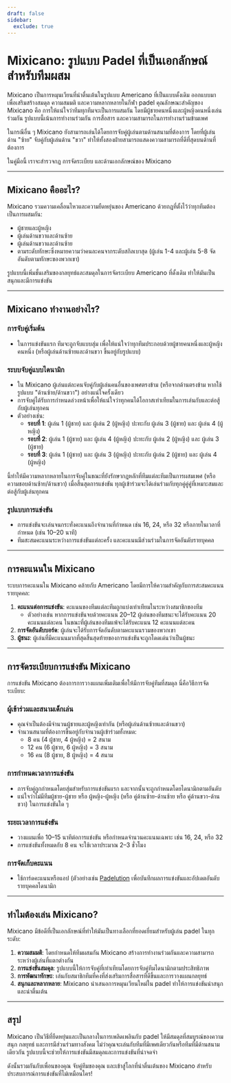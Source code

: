 ```yaml
---
draft: false
sidebar:
  exclude: true
---
```

# Mixicano: รูปแบบ Padel ที่เป็นเอกลักษณ์สำหรับทีมผสม

Mixicano เป็นการหมุนเวียนที่น่าตื่นเต้นในรูปแบบ Americano ที่เป็นแบบดั้งเดิม ออกแบบมาเพื่อเสริมสร้างสมดุล ความสมมติ และความหลากหลายในกีฬา padel คุณลักษณะสำคัญของ Mixicano คือ การให้แน่ใจว่าทีมทุกทีมจะเป็นการผสมกัน โดยมีผู้ชายคนหนึ่งและผู้หญิงคนหนึ่งเล่นร่วมกัน รูปแบบนี้เน้นการทำงานร่วมกัน การสื่อสาร และความสามารถในการทำงานร่วมข้ามเพศ

ในกรณีอื่น ๆ Mixicano ยังสามารถเล่นได้โดยการจับคู่ผู้เล่นตามด้านสนามที่ต้องการ โดยที่ผู้เล่นด้าน "ซ้าย" จับคู่กับผู้เล่นด้าน "ขวา" ทำให้ทั้งสองฝ่ายสามารถแสดงความสามารถที่ดีที่สุดบนด้านที่ต้องการ

ในคู่มือนี้ เราจะสำรวจกฎ การจัดระเบียบ และด้านเอกลักษณ์ของ Mixicano

---

## Mixicano คืออะไร?

Mixicano รวมความเคลื่อนไหวและความยืดหยุ่นของ Americano ด้วยกฎที่ตั้งไว้ว่าทุกทีมต้องเป็นการผสมกัน:
- ผู้ชายและผู้หญิง
- ผู้เล่นด้านขวาและด้านซ้าย
- ผู้เล่นด้านขวาและด้านซ้าย
- ตามระดับทักษะซึ่งหมายความว่าคนละคนจากระดับสกิลเบาสุด (ผู้เล่น 1-4 และผู้เล่น 5-8 จัดอันดับตามทักษะของพวกเขา)

รูปแบบนี้เพิ่มชั้นเสริมของกลยุทธ์และสมดุลในการจัดระเบียบ Americano ที่ดั้งเดิม ทำให้มันเป็นสนุกและมีการแข่งขัน

---

## Mixicano ทำงานอย่างไร?

### การจับคู่เริ่มต้น
- ในการแข่งขันแรก ทีมจะถูกจับแบบสุ่ม เพื่อให้แน่ใจว่าทุกทีมประกอบด้วยผู้ชายคนหนึ่งและผู้หญิงคนหนึ่ง (หรือผู้เล่นด้านซ้ายและด้านขวา ขึ้นอยู่กับรูปแบบ)

### ระบบจับคู่แบบไดนามิก
- ใน Mixicano ผู้เล่นแต่ละคนจับคู่กับผู้เล่นคนอื่นของเพศตรงข้าม (หรือจากด้านตรงข้าม หากใช้รูปแบบ "ด้านซ้าย/ด้านขวา") อย่างแน่ใจครั้งเดียว
- การจับคู่ได้รับการกำหนดล่วงหน้าเพื่อให้แน่ใจว่าทุกคนได้โอกาสเท่าเทียมในการเล่นกับและต่อสู้กับผู้เล่นทุกคน
- ตัวอย่างเช่น:
  - **รอบที่ 1**: ผู้เล่น 1 (ผู้ชาย) และ ผู้เล่น 2 (ผู้หญิง) ปะทะกับ ผู้เล่น 3 (ผู้ชาย) และ ผู้เล่น 4 (ผู้หญิง)
  - **รอบที่ 2**: ผู้เล่น 1 (ผู้ชาย) และ ผู้เล่น 4 (ผู้หญิง) ปะทะกับ ผู้เล่น 2 (ผู้หญิง) และ ผู้เล่น 3 (ผู้ชาย)
  - **รอบที่ 3**: ผู้เล่น 1 (ผู้ชาย) และ ผู้เล่น 3 (ผู้หญิง) ปะทะกับ ผู้เล่น 2 (ผู้ชาย) และ ผู้เล่น 4 (ผู้หญิง)

นี้ทำให้มีความหลากหลายในการจับคู่ในขณะที่ยังรักษากฎหลักที่ทีมแต่ละทีมเป็นการผสมเพศ (หรือความชอบด้านซ้าย/ด้านขวา) เมื่อสิ้นสุดการแข่งขัน ทุกผู้เข้าร่วมจะได้เล่นร่วมกับทุกคู่คู่คู่ที่เหมาะสมและต่อสู้กับผู้เล่นทุกคน

### รูปแบบการแข่งขัน
- การแข่งขันจะเล่นจนกระทั่งคะแนนถึงจำนวนที่กำหนด เช่น 16, 24, หรือ 32 หรือภายในเวลาที่กำหนด (เช่น 10–20 นาที)
- ทีมสะสมคะแนนระหว่างการแข่งขันแต่ละครั้ง และคะแนนมีส่วนร่วมในการจัดอันดับรายบุคคล

---

## การคะแนนใน Mixicano

ระบบการคะแนนใน Mixicano คล้ายกับ Americano โดยมีการให้ความสำคัญกับการสะสมคะแนนรายบุคคล:

1. **คะแนนต่อการแข่งขัน**: คะแนนของทีมแต่ละทีมถูกแบ่งเท่าเทียมในระหว่างสมาชิกของทีม
   - ตัวอย่างเช่น หากการแข่งขันจบด้วยคะแนน 20–12 ผู้เล่นของทีมชนะจะได้รับคะแนน 20 คะแนนแต่ละคน ในขณะที่ผู้เล่นของทีมแพ้จะได้รับคะแนน 12 คะแนนแต่ละคน
2. **การจัดอันดับบอร์ด**: ผู้เล่นจะได้รับการจัดอันดับตามคะแนนรวมของพวกเขา
3. **ผู้ชนะ**: ผู้เล่นที่มีคะแนนมากที่สุดสิ้นสุดท้ายของการแข่งขันจะถูกโดดเด่นว่าเป็นผู้ชนะ

---

## การจัดระเบียบการแข่งขัน Mixicano

การแข่งขัน Mixicano ต้องการการวางแผนเพิ่มเติมเพื่อให้มีการจับคู่ทีมที่สมดุล นี่คือวิธีการจัดระเบียบ:

### ผู้เข้าร่วมและสนามเด็กเล่น
- คุณจำเป็นต้องมีจำนวนผู้ชายและผู้หญิงเท่ากัน (หรือผู้เล่นด้านซ้ายและด้านขวา)
- จำนวนสนามที่ต้องการขึ้นอยู่กับจำนวนผู้เข้าร่วมทั้งหมด:
  - 8 คน (4 ผู้ชาย, 4 ผู้หญิง) = 2 สนาม
  - 12 คน (6 ผู้ชาย, 6 ผู้หญิง) = 3 สนาม
  - 16 คน (8 ผู้ชาย, 8 ผู้หญิง) = 4 สนาม

### การกำหนดเวลาการแข่งขัน
- การจับคู่ถูกกำหนดโดยสุ่มสำหรับการแข่งขันแรก และจากนั้นจะถูกกำหนดโดยไดนามิกตามอันดับ
- แน่ใจว่าไม่มีทีมผู้ชาย-ผู้ชาย หรือ ผู้หญิง-ผู้หญิง (หรือ คู่ด้านซ้าย-ด้านซ้าย หรือ คู่ด้านขวา-ด้านขวา) ในการแข่งขันใด ๆ

### ระยะเวลาการแข่งขัน
- วางแผนเพื่อ 10–15 นาทีต่อการแข่งขัน หรือกำหนดจำนวนคะแนนเฉพาะ เช่น 16, 24, หรือ 32
- การแข่งขันทั้งหมดกับ 8 คน จะใช้เวลาประมาณ 2–3 ชั่วโมง

### การจัดเก็บคะแนน
- ใช้การ์ดคะแนนหรือแอป (ตัวอย่างเช่น [Padelution](https://www.padelution.com/americano) เพื่อบันทึกผลการแข่งขันและอัปเดตอันดับรายบุคคลไดนามิก

---

## ทำไมต้องเล่น Mixicano?

Mixicano มีข้อดีที่เป็นเอกลักษณ์ที่ทำให้มันเป็นทางเลือกที่ยอดเยี่ยมสำหรับผู้เล่น padel ในทุกระดับ:

1. **ความสมมติ**: โดยกำหนดให้ทีมผสมกัน Mixicano สร้างการทำงานร่วมกันและความสามารถระหว่างผู้เล่นที่แตกต่างกัน
2. **การแข่งขันสมดุล**: รูปแบบนี้ให้การจับคู่ที่เท่าเทียมโดยการจับคู่ทีมไดนามิกตามประสิทธิภาพ
3. **การพัฒนาทักษะ**: เล่นกับสมาชิกทีมที่คงที่ส่งเสริมการสื่อสารที่ดีขึ้นและการวางแผนกลยุทธ์
4. **สนุกและหลากหลาย**: Mixicano นำเสนอการหมุนเวียนใหม่ใน padel ทำให้การแข่งขันน่าสนุกและน่าตื่นเต้น

---

## สรุป

Mixicano เป็นวิธีที่ยืดหยุ่นและเป็นกลางในการเพลิดเพลินกับ padel ให้มีสมดุลที่สมบูรณ์ของความสนุก กลยุทธ์ และการมีส่วนร่วมทางสังคม ไม่ว่าคุณจะเล่นกับทีมที่มีเพศเดียวกันหรือทีมที่มีด้านสนามเดียวกัน รูปแบบนี้จะช่วยให้การแข่งขันมีสมดุลและการแข่งขันที่น่าจดจำ

ดังนั้นรวมกันกับเพื่อนของคุณ จับคู่ทีมของคุณ และเข้าสู่โลกที่น่าตื่นเต้นของ Mixicano สำหรับประสบการณ์การแข่งขันที่ไม่เหมือนใคร!